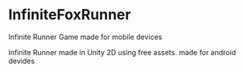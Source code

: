 # InfiniteFoxRunner
Infinite Runner Game made for mobile devices

Infinite Runner made in Unity 2D using free assets.
made for android devides
